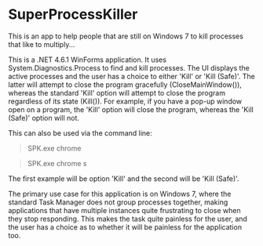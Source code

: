 # SuperProcessKiller
This is an app to help people that are still on Windows 7 to kill processes that like to multiply...

This is a .NET 4.6.1 WinForms application. It uses System.Diagnostics.Process to find and kill processes. The UI displays the active processes and the user has a choice to either 'Kill' or 'Kill (Safe)'. The latter will attempt to close the program gracefully (CloseMainWindow()), whereas the standard 'Kill' option will attempt to close the program regardless of its state (Kill()). For example, if you have a pop-up window open on a program, the 'Kill' option will close the program, whereas the 'Kill (Safe)' option will not.

This can also be used via the command line:
>SPK.exe chrome

>SPK.exe chrome s

The first example will be option 'Kill' and the second will be 'Kill (Safe)'.

The primary use case for this application is on Windows 7, where the standard Task Manager does not group processes together, making applications that have multiple instances quite frustrating to close when they stop responding. This makes the task quite painless for the user, and the user has a choice as to whether it will be painless for the application too. 
